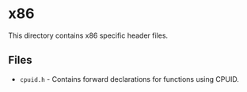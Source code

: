 # x86
This directory contains x86 specific header files.

## Files
- `cpuid.h` - Contains forward declarations for functions using CPUID.
